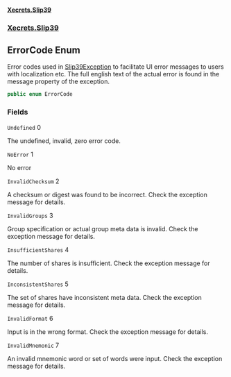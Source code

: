 #### [Xecrets.Slip39](index.md 'index')
### [Xecrets.Slip39](Xecrets.Slip39.md 'Xecrets.Slip39')

## ErrorCode Enum

Error codes used in [Slip39Exception](https://learn.microsoft.com/en-us/dotnet/api/slip39exception 'Slip39Exception') to facilitate UI error messages to users with localization etc.
The full english text of the actual error is found in the message property of the exception.

```csharp
public enum ErrorCode
```
### Fields

<a name='Xecrets.Slip39.ErrorCode.Undefined'></a>

`Undefined` 0

The undefined, invalid, zero error code.

<a name='Xecrets.Slip39.ErrorCode.NoError'></a>

`NoError` 1

No error

<a name='Xecrets.Slip39.ErrorCode.InvalidChecksum'></a>

`InvalidChecksum` 2

A checksum or digest was found to be incorrect. Check the exception message for details.

<a name='Xecrets.Slip39.ErrorCode.InvalidGroups'></a>

`InvalidGroups` 3

Group specification or actual group meta data is invalid. Check the exception message for details.

<a name='Xecrets.Slip39.ErrorCode.InsufficientShares'></a>

`InsufficientShares` 4

The number of shares is insufficient. Check the exception message for details.

<a name='Xecrets.Slip39.ErrorCode.InconsistentShares'></a>

`InconsistentShares` 5

The set of shares have inconsistent meta data. Check the exception message for details.

<a name='Xecrets.Slip39.ErrorCode.InvalidFormat'></a>

`InvalidFormat` 6

Input is in the wrong format. Check the exception message for details.

<a name='Xecrets.Slip39.ErrorCode.InvalidMnemonic'></a>

`InvalidMnemonic` 7

An invalid mnemonic word or set of words were input. Check the exception message for details.